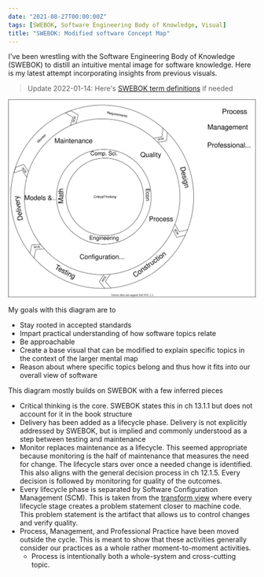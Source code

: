 ```yaml
---
date: "2021-08-27T00:00:00Z"
tags: [SWEBOK, Software Engineering Body of Knowledge, Visual]
title: "SWEBOK: Modified software Concept Map"
---
```


I've been wrestling with the Software Engineering Body of Knowledge (SWEBOK) to distill an intuitive mental image for software knowledge.
Here is my latest attempt incorporating insights from previous visuals.
<!--more-->

> Update 2022-01-14: Here's [SWEBOK term definitions](../posts/2022-01-14-SWEBOK-term-definitions.md) if needed

![Topic Diagram](../../static/post-media/SWEBOK/topic-hierarchy-slim-cycle-separate-process.drawio.svg)

My goals with this diagram are to
- Stay rooted in accepted standards
- Impart practical understanding of how software topics relate
- Be approachable
- Create a base visual that can be modified to explain specific topics in the context of the larger mental map
- Reason about where specific topics belong and thus how it fits into our overall view of software

This diagram mostly builds on SWEBOK with a few inferred pieces 
- Critical thinking is the core. SWEBOK states this in ch 13.1.1 but does not account for it in the book structure
- Delivery has been added as a lifecycle phase. Delivery is not explicitly addressed by SWEBOK, but is implied and commonly understood as a step between testing and maintenance
- Monitor replaces maintenance as a lifecycle. This seemed appropriate because monitoring is the half of maintenance that measures the need for change. The lifecycle stars over once a needed change is identified. This also aligns with the general decision process in ch 12.1.5. Every decision is followed by monitoring for quality of the outcomes.
- Every lifecycle phase is separated by Software Configuration Management (SCM). This is taken from the [transform view](./2021-08-20-SWEBOK-transform-SCM.md) where every lifecycle stage creates a problem statement closer to machine code. This problem statement is the artifact that allows us to control changes and verify quality.
- Process, Management, and Professional Practice have been moved outside the cycle. This is meant to show that these activities generally consider our practices as a whole rather moment-to-moment activities.
  - Process is intentionally both a whole-system and cross-cutting topic. 
